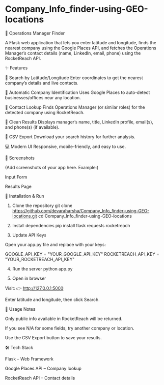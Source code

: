 # Company_Info_finder-using-GEO-locations


📍 Operations Manager Finder

A Flask web application that lets you enter latitude and longitude, finds the nearest company using the Google Places API, and fetches the Operations Manager’s contact details (name, LinkedIn, email, phone) using the RocketReach API.

✨ Features

🔎 Search by Latitude/Longitude
Enter coordinates to get the nearest company’s details and live contacts.

🏢 Automatic Company Identification
Uses Google Places to auto-detect businesses/offices near any location.

👤 Contact Lookup
Finds Operations Manager (or similar roles) for the detected company using RocketReach.

📑 Clean Results
Displays manager’s name, title, LinkedIn profile, email(s), and phone(s) (if available).

📂 CSV Export
Download your search history for further analysis.

💻 Modern UI
Responsive, mobile-friendly, and easy to use.

📸 Screenshots

(Add screenshots of your app here. Example:)

Input Form


Results Page


🚀 Installation & Run
1. Clone the repository
git clone https://github.com/devaraharsha/Company_Info_finder-using-GEO-locations.git
cd Company_Info_finder-using-GEO-locations

2. Install dependencies
pip install flask requests rocketreach

3. Update API Keys

Open your app.py file and replace with your keys:

GOOGLE_API_KEY = "YOUR_GOOGLE_API_KEY"
ROCKETREACH_API_KEY = "YOUR_ROCKETREACH_API_KEY"

4. Run the server
python app.py

5. Open in browser

Visit:
👉 http://127.0.0.1:5000

Enter latitude and longitude, then click Search.

📘 Usage Notes

Only public info available in RocketReach will be returned.

If you see N/A for some fields, try another company or location.

Use the CSV Export button to save your results.

🛠️ Tech Stack

Flask
 – Web Framework

Google Places API
 – Company lookup

RocketReach API
 – Contact details
